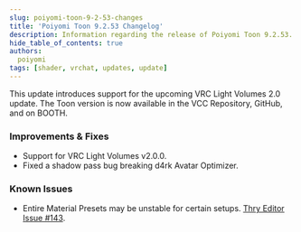 ```yaml
---
slug: poiyomi-toon-9-2-53-changes
title: 'Poiyomi Toon 9.2.53 Changelog'
description: Information regarding the release of Poiyomi Toon 9.2.53.
hide_table_of_contents: true
authors:
  poiyomi
tags: [shader, vrchat, updates, update]
---
```


This update introduces support for the upcoming VRC Light Volumes 2.0 update. The Toon version is now available in the VCC Repository, GitHub, and on BOOTH.

### Improvements & Fixes
- Support for VRC Light Volumes v2.0.0.
- Fixed a shadow pass bug breaking d4rk Avatar Optimizer.

### Known Issues
- Entire Material Presets may be unstable for certain setups. [Thry Editor Issue #143](https://github.com/Thryrallo/ThryEditor/issues/143).